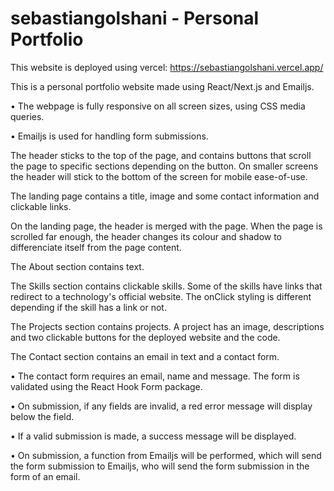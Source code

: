 # sebastiangolshani - Personal Portfolio

This website is deployed using vercel: https://sebastiangolshani.vercel.app/

This is a personal portfolio website made using React/Next.js and Emailjs.

• The webpage is fully responsive on all screen sizes, using CSS media queries.

• Emailjs is used for handling form submissions.

The header sticks to the top of the page, and contains buttons that scroll the page to specific sections depending on the button. On smaller screens the header will stick to the bottom of the screen for mobile ease-of-use.

The landing page contains a title, image and some contact information and clickable links.

On the landing page, the header is merged with the page. When the page is scrolled far enough, the header changes its colour and shadow to differenciate itself from the page content.

The About section contains text.

The Skills section contains clickable skills. 
Some of the skills have links that redirect to a technology's official website. 
The onClick styling is different depending if the skill has a link or not.

The Projects section contains projects. A project has an image, descriptions and two clickable buttons for the deployed website and the code.

The Contact section contains an email in text and a contact form.

• The contact form requires an email, name and message. The form is validated using the React Hook Form package. 

• On submission, if any fields are invalid, a red error message will display below the field. 

• If a valid submission is made, a success message will be displayed. 

• On submission, a function from Emailjs will be performed, which will send the form submission to Emailjs, who will send the form submission in the form of an email.

